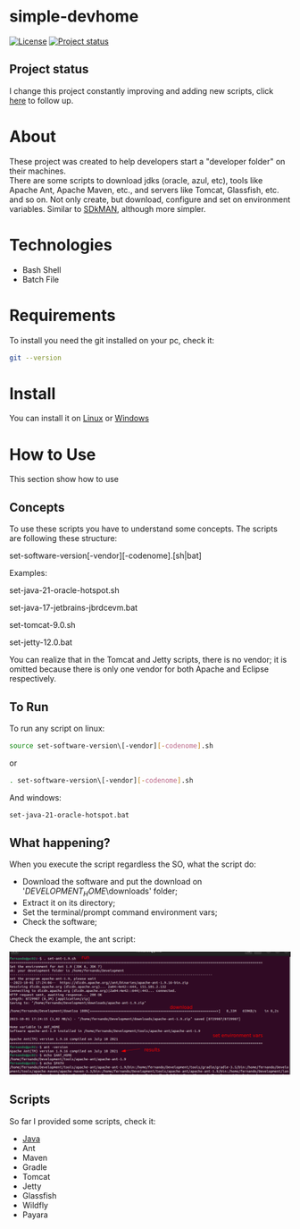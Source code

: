 # simple-devhome

[![License](https://img.shields.io/badge/License-Apache%202.0-blue.svg)](https://opensource.org/licenses/Apache-2.0)
[![Project status](https://img.shields.io/badge/Project%20status-Maintenance-orange.svg)](https://img.shields.io/badge/Project%20status-Maintenance-orange.svg)

## Project status

I change this project constantly improving and adding new scripts, click [here](docs\STATUS.md) to follow up.

# About

These project was created to help developers start a "developer folder" on their machines. <br />
There are some scripts to download jdks (oracle, azul, etc), tools like Apache Ant, Apache Maven, etc., and servers like Tomcat, Glassfish, etc. and so on.
Not only create, but download, configure and set on environment variables. Similar to [SDkMAN](https://sdkman.io/), although more simpler.

# Technologies

- Bash Shell
- Batch File

# Requirements

To install you need the git installed on your pc, check it:

```bash
git --version
```
# Install

You can install it on [Linux](docs/INSTALL-LINUX.md) or [Windows](docs/INSTALL-WINDOWS.md)

# How to Use

This section show how to use

## Concepts

To use these scripts you have to understand some concepts.
The scripts are following these structure: 

set-software-version\[-vendor][-codenome].[sh|bat]

Examples:

set-java-21-oracle-hotspot.sh

set-java-17-jetbrains-jbrdcevm.bat

set-tomcat-9.0.sh

set-jetty-12.0.bat

You can realize that in the Tomcat and Jetty scripts, there is no vendor; it is omitted because there is only one vendor for both Apache and Eclipse respectively.

## To Run

To run any script on linux:

```bash
source set-software-version\[-vendor][-codenome].sh
```
or

```bash
. set-software-version\[-vendor][-codenome].sh
```

And windows:

```bash
set-java-21-oracle-hotspot.bat
```

## What happening?

When you execute the script regardless the SO, what the script do:

- Download the software and put the download on '$DEVELOPMENT_HOME$\downloads' folder;
- Extract it on its directory; 
- Set the terminal/prompt command environment vars;
- Check the software;

Check the example, the ant script:

![Model](https://github.com/fernando-romulo-silva/simple-devhome/blob/master/docs/example01.png)

## Scripts

So far I provided some scripts, check it:

- [Java](docs/SET-JAVA.md)
- Ant
- Maven
- Gradle
- Tomcat
- Jetty
- Glassfish
- Wildfly
- Payara

